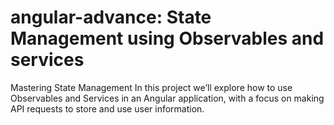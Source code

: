 # angular-advance: State Management using Observables and services
Mastering State Management
In this project we’ll explore how to use Observables and Services in an Angular application, with a focus on making API requests to store and use user information.
